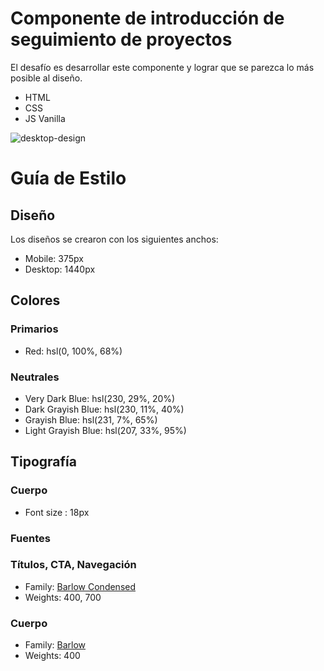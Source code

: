 # Componente de introducción de seguimiento de proyectos

El desafío es desarrollar este componente y lograr que se parezca lo más posible al diseño.

- HTML
- CSS
- JS Vanilla

![desktop-design](https://user-images.githubusercontent.com/112582420/198421632-31c04092-0b41-4bdb-883f-50120d8ab4d6.jpg)

# Guía de Estilo

## Diseño

Los diseños se crearon con los siguientes anchos:

- Mobile: 375px
- Desktop: 1440px

## Colores
### Primarios

- Red: hsl(0, 100%, 68%)

### Neutrales

- Very Dark Blue: hsl(230, 29%, 20%)
- Dark Grayish Blue: hsl(230, 11%, 40%)
- Grayish Blue: hsl(231, 7%, 65%)
- Light Grayish Blue: hsl(207, 33%, 95%)

## Tipografía

### Cuerpo

- Font size : 18px

### Fuentes

### Títulos, CTA, Navegación

- Family: [Barlow Condensed](https://fonts.google.com/specimen/Barlow+Condensed)
- Weights: 400, 700

### Cuerpo

- Family: [Barlow](https://fonts.google.com/specimen/Barlow)
- Weights: 400
